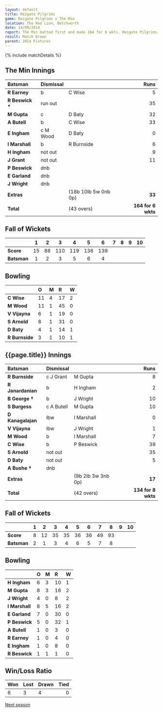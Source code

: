 ```yaml
---
layout: default
title: Reigate Pilgrims
game: Reigate Pilgrims v The Min
location: The Red Lion, Betchworth
date: 14/09/2014
report: The Min batted first and made 164 for 6 wkts. Reigate Pilgrims replied with 134 for 8 wkts
result: Match Drawn
parent: 2014 Fixtures
---
```


{% include matchDetails %}

## The Min Innings

| Batsman | Dismissal |  | Runs |
|:---|:---|---|---:|
| **R Earney** | b | C Wise | 5 |
| **R Beswick &#42;** | run out |  | 35 |
| **M Gupta** | c | D Baty | 32 |
| **A Butell** | b | C Wise | 33 |
| **E Ingham** | c M Wood | D Baty | 0 |
| **I Marshall** | b | R Burnside | 6 |
| **H Ingham** | not out |  | 9 |
| **J Grant** | not out |  | 11 |
| **P Beswick** | dnb |  |  |
| **E Garland** | dnb |  |  |
| **J Wright** | dnb |  |  |
| **Extras** | | (18b 10lb 5w 0nb 0p) | **33** |
| **Total** | | (43 overs) | **164 for 6 wkts** |

## Fall of Wickets

| | 1 | 2 | 3 | 4 | 5 | 6 | 7 | 8 | 9 | 10 |
|---|:---:|:---:|:---:|:---:|:---:|:---:|:---:|:---:|:---:|:---:|
| **Score** | 15 | 88 | 110 | 119 | 136 | 139 |  |  |  |  |
| **Batsman** | 1 | 2 | 3 | 5 | 6 | 4 |  |  |  |  |

## Bowling

| | O | M | R | W |
|---|:---|:---|:---|:---|
| **C Wise** | 11 | 4 | 17 | 2 |
| **M Wood** | 11 | 1 | 45 | 0 |
| **V Vijayna** | 6 | 1 | 19 | 0 |
| **S Arnold** | 8 | 1 | 31 | 0 |
| **D Baty** | 4 | 1 | 14 | 1 |
| **R Burnside** | 3 | 1 | 10 | 1 |

## {{page.title}} Innings

| Batsman | Dismissal |  | Runs |
|:---|:---|---|---:|
| **R Burnside** | c J Grant | M Gupta | 8 |
| **R Janardanian** | b | H Ingham | 2 |
| **B George &#8224;** | b | J Wright | 10 |
| **S Burgess** | c A Butell | M Gupta | 10 |
| **D Kanagalajan** | lbw | I Marshall | 0 |
| **V Vijayna** | lbw | J Wright | 1 |
| **M Wood** | b | I Marshall | 7 |
| **C Wise** | b | P Beswick | 39 |
| **S Arnold** | not out |  | 35 |
| **D Baty** | not out |  | 5 |
| **A Bushe &#8224;** | dnb |  |  |
| **Extras** | | (9b 2lb 3w 3nb 0p) | **17** |
| **Total** | | (42 overs) | **134 for 8 wkts** |

## Fall of Wickets

| | 1 | 2 | 3 | 4 | 5 | 6 | 7 | 8 | 9 | 10 |
|---|:---:|:---:|:---:|:---:|:---:|:---:|:---:|:---:|:---:|:---:|
| **Score** | 8 | 12 | 35 | 35 | 36 | 36 | 49 | 93 |  |  |
| **Batsman** | 2 | 1 | 3 | 4 | 6 | 5 | 7 | 8 |  |  |

## Bowling

| | O | M | R | W |
|---|:---|:---|:---|:---|
| **H Ingham** | 6 | 3 | 10 | 1 |
| **M Gupta** | 8 | 3 | 16 | 2 |
| **J Wright** | 4 | 0 | 8 | 2 |
| **I Marshall** | 8 | 5 | 16 | 2 |
| **E Garland** | 7 | 0 | 30 | 0 |
| **P Beswick** | 5 | 0 | 32 | 1 |
| **A Butell** | 1 | 0 | 3 | 0 |
| **R Earney** | 1 | 0 | 4 | 0 |
| **E Ingham** | 1 | 0 | 8 | 0 |
| **R Beswick** | 1 | 1 | 1 | 0 |

## Win/Loss Ratio

| Won | Lost | Drawn | Tied |
|:---|:---|:---|---:|
| 6 | 3 | 4 | 0 |

[Next season](../2015)